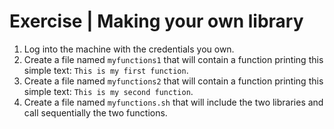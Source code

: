 # Exercise | Making your own library

1. Log into the machine with the credentials you own.
2. Create a file named `myfunctions1` that will contain a function printing this
   simple text: `This is my first function`.
3. Create a file named `myfunctions2` that will contain a function printing this
   simple text: `This is my second function`.
3. Create a file named `myfunctions.sh` that will include the two libraries and
   call sequentially the two functions.
